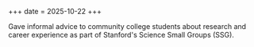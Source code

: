 +++
date = 2025-10-22
+++

Gave informal advice to community college students about research and career experience as part of Stanford's Science Small Groups (SSG).
